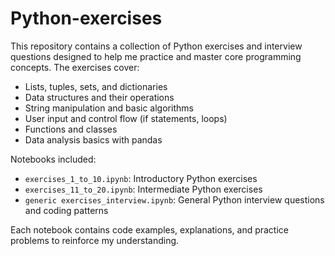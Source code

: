 # Python-exercises

This repository contains a collection of Python exercises and interview questions designed to help me practice and master core programming concepts. The exercises cover:

- Lists, tuples, sets, and dictionaries
- Data structures and their operations
- String manipulation and basic algorithms
- User input and control flow (if statements, loops)
- Functions and classes
- Data analysis basics with pandas

Notebooks included:
- `exercises_1_to_10.ipynb`: Introductory Python exercises
- `exercises_11_to_20.ipynb`: Intermediate Python exercises
- `generic exercises_interview.ipynb`: General Python interview questions and coding patterns

Each notebook contains code examples, explanations, and practice problems to reinforce my understanding.